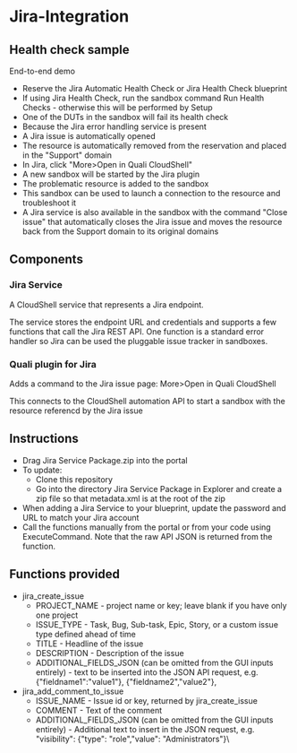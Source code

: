# Jira-Integration


## Health check sample

End-to-end demo 

- Reserve the Jira Automatic Health Check or Jira Health Check blueprint
- If using Jira Health Check, run the sandbox command Run Health Checks - otherwise this will be performed by Setup
- One of the DUTs in the sandbox will fail its health check
- Because the Jira error handling service is present
- A Jira issue is automatically opened
- The resource is automatically removed from the reservation and placed in the "Support" domain
- In Jira, click "More>Open in Quali CloudShell"
- A new sandbox will be started by the Jira plugin
- The problematic resource is added to the sandbox
- This sandbox can be used to launch a connection to the resource and troubleshoot it
- A Jira service is also available in the sandbox with the command "Close issue" that automatically closes the Jira issue and moves the resource back from the Support domain to its original domains


## Components

### Jira Service

A CloudShell service that represents a Jira endpoint.

The service stores the endpoint URL and credentials and supports a few functions that call the Jira REST API. One function is a standard error handler so Jira can be used the pluggable issue tracker in sandboxes.

### Quali plugin for Jira

Adds a command to the Jira issue page: More>Open in Quali CloudShell

This connects to the CloudShell automation API to start a sandbox with the resource referencd by the Jira issue



## Instructions
- Drag Jira Service Package.zip into the portal
- To update:
	- Clone this repository
	- Go into the directory Jira Service Package in Explorer and create a zip file so that metadata.xml is at the root of the zip
- When adding a Jira Service to your blueprint, update the password and URL to match your Jira account
- Call the functions manually from the portal or from your code using ExecuteCommand. Note that the raw API JSON is returned from the function.

## Functions provided
- jira_create_issue
    - PROJECT_NAME - project name or key; leave blank if you have only one project
    - ISSUE_TYPE - Task, Bug, Sub-task, Epic, Story, or a custom issue type defined ahead of time
    - TITLE - Headline of the issue
    - DESCRIPTION - Description of the issue
    - ADDITIONAL_FIELDS_JSON (can be omitted from the GUI inputs entirely) - text to be inserted into the JSON API request, e.g. {"fieldname1":"value1"}, {"fieldname2","value2"},
- jira_add_comment_to_issue
    - ISSUE_NAME - Issue id or key, returned by jira_create_issue
    - COMMENT - Text of the comment
    - ADDITIONAL_FIELDS_JSON (can be omitted from the GUI inputs entirely) - Additional text to insert in the JSON request, e.g. "visibility": {"type": "role","value": "Administrators"}\
